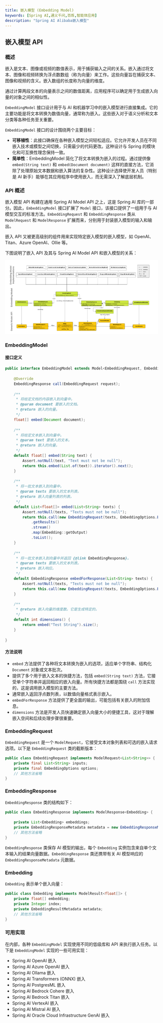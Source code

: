 ```yaml
---
title: 嵌入模型 (Embedding Model)
keywords: [Spring AI,通义千问,百炼,智能体应用]
description: "Spring AI Alibaba嵌入模型"
---
```


## 嵌入模型 API

### 概述

嵌入是文本、图像或视频的数值表示，用于捕获输入之间的关系。嵌入通过将文本、图像和视频转换为浮点数数组（称为向量）来工作。这些向量旨在捕获文本、图像和视频的含义。嵌入数组的长度称为向量的维度。

通过计算两段文本的向量表示之间的数值距离，应用程序可以确定用于生成嵌入向量的对象之间的相似性。

`EmbeddingModel` 接口设计用于与 AI 和机器学习中的嵌入模型进行直接集成。它的主要功能是将文本转换为数值向量，通常称为嵌入。这些嵌入对于语义分析和文本分类等各种任务至关重要。

`EmbeddingModel` 接口的设计围绕两个主要目标：

- **可移植性**：此接口确保在各种嵌入模型之间轻松适应。它允许开发人员在不同嵌入技术或模型之间切换，只需最少的代码更改。这种设计与 Spring 的模块化和可互换性理念保持一致。
- **简单性**：EmbeddingModel 简化了将文本转换为嵌入的过程。通过提供像 `embed(String text)` 和 `embed(Document document)` 这样的直接方法，它消除了处理原始文本数据和嵌入算法的复杂性。这种设计选择使开发人员（特别是 AI 新手）能够在其应用程序中使用嵌入，而无需深入了解底层机制。

### API 概述

嵌入模型 API 构建在通用 Spring AI Model API 之上，这是 Spring AI 库的一部分。因此，`EmbeddingModel` 接口扩展了 `Model` 接口，该接口提供了一组用于与 AI 模型交互的标准方法。`EmbeddingRequest` 和 `EmbeddingResponse` 类从 `ModelRequest` 和 `ModelResponse` 扩展而来，分别用于封装嵌入模型的输入和输出。

嵌入 API 又被更高级别的组件用来实现特定嵌入模型的嵌入模型，如 OpenAI、Titan、Azure OpenAI、Ollie 等。

下图说明了嵌入 API 及其与 Spring AI Model API 和嵌入模型的关系：

![img_7.png](../../../../../../../public/img/user/ai/tutorials/basics/img_7.png)

### EmbeddingModel

#### 接口定义

```java
public interface EmbeddingModel extends Model<EmbeddingRequest, EmbeddingResponse> {

    @Override
    EmbeddingResponse call(EmbeddingRequest request);

    /**
     * 将给定文档的内容嵌入到向量中。
     * @param document 要嵌入的文档。
     * @return 嵌入的向量。
     */
    float[] embed(Document document);

    /**
     * 将给定文本嵌入到向量中。
     * @param text 要嵌入的文本。
     * @return 嵌入的向量。
     */
    default float[] embed(String text) {
        Assert.notNull(text, "Text must not be null");
        return this.embed(List.of(text)).iterator().next();
    }

    /**
     * 将一批文本嵌入到向量中。
     * @param texts 要嵌入的文本列表。
     * @return 嵌入向量列表的列表。
     */
    default List<float[]> embed(List<String> texts) {
        Assert.notNull(texts, "Texts must not be null");
        return this.call(new EmbeddingRequest(texts, EmbeddingOptions.EMPTY))
            .getResults()
            .stream()
            .map(Embedding::getOutput)
            .toList();
    }

    /**
     * 将一批文本嵌入到向量中并返回 {@link EmbeddingResponse}。
     * @param texts 要嵌入的文本列表。
     * @return 嵌入响应。
     */
    default EmbeddingResponse embedForResponse(List<String> texts) {
        Assert.notNull(texts, "Texts must not be null");
        return this.call(new EmbeddingRequest(texts, EmbeddingOptions.EMPTY));
    }

    /**
     * @return 嵌入向量的维度数。它是生成特定的。
     */
    default int dimensions() {
        return embed("Test String").size();
    }

}
```

#### 方法说明

- `embed` 方法提供了各种将文本转换为嵌入的选项，适应单个字符串、结构化 `Document` 对象或文本批次。
- 提供了多个用于嵌入文本的快捷方法，包括 `embed(String text)` 方法，它接受单个字符串并返回相应的嵌入向量。所有快捷方法都是围绕 `call` 方法实现的，这是调用嵌入模型的主要方法。
- 通常嵌入返回浮点数列表，以数值向量格式表示嵌入。
- `embedForResponse` 方法提供了更全面的输出，可能包括有关嵌入的附加信息。
- `dimensions` 方法是开发人员快速确定嵌入向量大小的便捷工具，这对于理解嵌入空间和后续处理步骤很重要。

### EmbeddingRequest

`EmbeddingRequest` 是一个 `ModelRequest`，它接受文本对象列表和可选的嵌入请求选项。以下是 `EmbeddingRequest` 类的截断版本：

```java
public class EmbeddingRequest implements ModelRequest<List<String>> {
    private final List<String> inputs;
    private final EmbeddingOptions options;
    // 其他方法省略
}
```

### EmbeddingResponse

`EmbeddingResponse` 类的结构如下：

```java
public class EmbeddingResponse implements ModelResponse<Embedding> {

    private List<Embedding> embeddings;
    private EmbeddingResponseMetadata metadata = new EmbeddingResponseMetadata();
    // 其他方法省略
}
```

`EmbeddingResponse` 类保存 AI 模型的输出，每个 `Embedding` 实例包含来自单个文本输入的结果向量数据。`EmbeddingResponse` 类还携带有关 AI 模型响应的 `EmbeddingResponseMetadata` 元数据。

### Embedding

`Embedding` 表示单个嵌入向量：

```java
public class Embedding implements ModelResult<float[]> {
    private float[] embedding;
    private Integer index;
    private EmbeddingResultMetadata metadata;
    // 其他方法省略
}
```

### 可用实现

在内部，各种 `EmbeddingModel` 实现使用不同的低级库和 API 来执行嵌入任务。以下是 `EmbeddingModel` 实现的一些可用实现：

- Spring AI OpenAI 嵌入
- Spring AI Azure OpenAI 嵌入
- Spring AI Ollama 嵌入
- Spring AI Transformers (ONNX) 嵌入
- Spring AI PostgresML 嵌入
- Spring AI Bedrock Cohere 嵌入
- Spring AI Bedrock Titan 嵌入
- Spring AI VertexAI 嵌入
- Spring AI Mistral AI 嵌入
- Spring AI Oracle Cloud Infrastructure GenAI 嵌入
